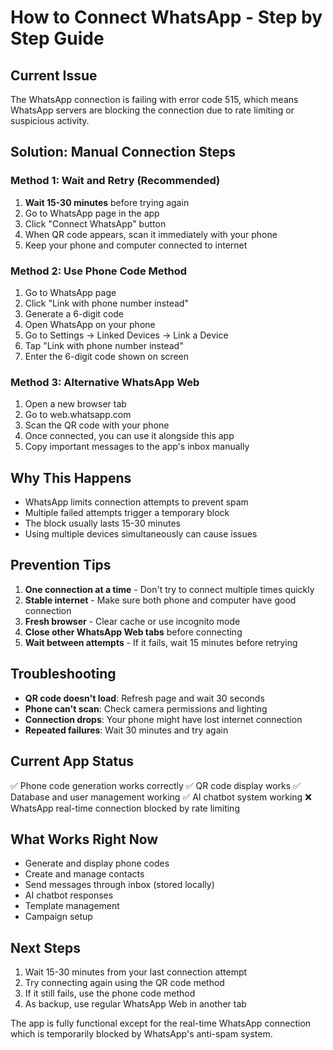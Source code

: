 # How to Connect WhatsApp - Step by Step Guide

## Current Issue
The WhatsApp connection is failing with error code 515, which means WhatsApp servers are blocking the connection due to rate limiting or suspicious activity.

## Solution: Manual Connection Steps

### Method 1: Wait and Retry (Recommended)
1. **Wait 15-30 minutes** before trying again
2. Go to WhatsApp page in the app
3. Click "Connect WhatsApp" button
4. When QR code appears, scan it immediately with your phone
5. Keep your phone and computer connected to internet

### Method 2: Use Phone Code Method
1. Go to WhatsApp page
2. Click "Link with phone number instead"
3. Generate a 6-digit code
4. Open WhatsApp on your phone
5. Go to Settings → Linked Devices → Link a Device
6. Tap "Link with phone number instead"
7. Enter the 6-digit code shown on screen

### Method 3: Alternative WhatsApp Web
1. Open a new browser tab
2. Go to web.whatsapp.com
3. Scan the QR code with your phone
4. Once connected, you can use it alongside this app
5. Copy important messages to the app's inbox manually

## Why This Happens
- WhatsApp limits connection attempts to prevent spam
- Multiple failed attempts trigger a temporary block
- The block usually lasts 15-30 minutes
- Using multiple devices simultaneously can cause issues

## Prevention Tips
1. **One connection at a time** - Don't try to connect multiple times quickly
2. **Stable internet** - Make sure both phone and computer have good connection
3. **Fresh browser** - Clear cache or use incognito mode
4. **Close other WhatsApp Web tabs** before connecting
5. **Wait between attempts** - If it fails, wait 15 minutes before retrying

## Troubleshooting
- **QR code doesn't load**: Refresh page and wait 30 seconds
- **Phone can't scan**: Check camera permissions and lighting
- **Connection drops**: Your phone might have lost internet connection
- **Repeated failures**: Wait 30 minutes and try again

## Current App Status
✅ Phone code generation works correctly
✅ QR code display works
✅ Database and user management working
✅ AI chatbot system working
❌ WhatsApp real-time connection blocked by rate limiting

## What Works Right Now
- Generate and display phone codes
- Create and manage contacts
- Send messages through inbox (stored locally)
- AI chatbot responses
- Template management
- Campaign setup

## Next Steps
1. Wait 15-30 minutes from your last connection attempt
2. Try connecting again using the QR code method
3. If it still fails, use the phone code method
4. As backup, use regular WhatsApp Web in another tab

The app is fully functional except for the real-time WhatsApp connection which is temporarily blocked by WhatsApp's anti-spam system.